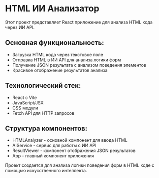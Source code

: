 <!-- Инструкции для проекта анализа HTML через ИИ API -->

# HTML ИИ Анализатор

Этот проект представляет React приложение для анализа HTML кода через ИИ API.

## Основная функциональность:
- Загрузка HTML кода через текстовое поле
- Отправка HTML в ИИ API для анализа логики форм
- Получение JSON результата с анализом поведения элементов
- Красивое отображение результатов анализа

## Технологический стек:
- React с Vite
- JavaScript/JSX
- CSS модули
- Fetch API для HTTP запросов

## Структура компонентов:
- HTMLAnalyzer - основной компонент для ввода HTML
- AIService - сервис для работы с ИИ API
- ResultViewer - компонент отображения JSON результатов
- App - главный компонент приложения

Проект создается для анализа логики поведения форм в HTML коде с помощью искусственного интеллекта.